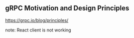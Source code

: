 ## gRPC Motivation and Design Principles

https://grpc.io/blog/principles/




note: React client is not working